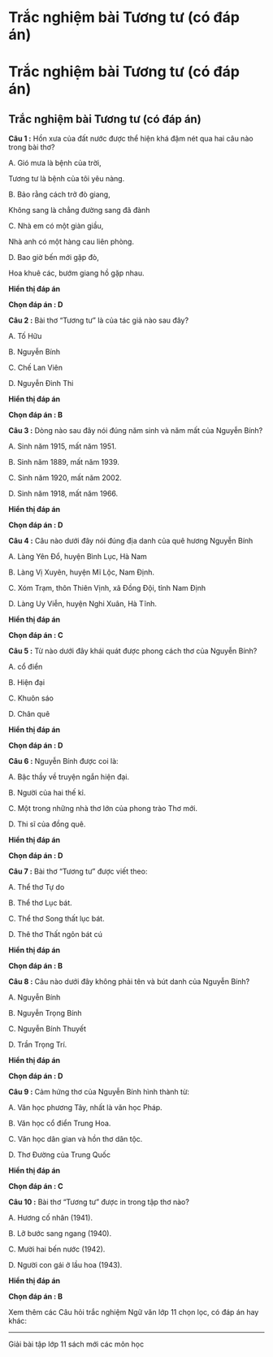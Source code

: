 # Trắc nghiệm bài Tương tư (có đáp án)

# Trắc nghiệm bài Tương tư (có đáp án)

## Trắc nghiệm bài Tương tư (có đáp án)

**Câu 1 :** Hồn xưa của đất nước được thể hiện khá đậm nét qua hai câu nào trong bài thơ? 

A. Gió mưa là bệnh của trời,

Tương tư là bệnh của tôi yêu nàng.

B. Bảo rằng cách trở đò giang,

Không sang là chẳng đường sang đã đành

C. Nhà em có một giàn giầu,

Nhà anh có một hàng cau liên phòng.

D. Bao giờ bến mới gặp đò,

Hoa khuê các, bướm giang hồ gặp nhau.

**Hiển thị đáp án**

**Chọn đáp án : D**

**Câu 2 :** Bài thơ “Tương tư” là của tác giả nào sau đây?

A. Tố Hữu

B. Nguyễn Bính

C. Chế Lan Viên

D. Nguyễn Đình Thi

**Hiển thị đáp án**

**Chọn đáp án : B**

**Câu 3 :** Dòng nào sau đây nói đúng năm sinh và năm mất của Nguyễn Bính? 

A. Sinh năm 1915, mất năm 1951.

B. Sinh năm 1889, mất năm 1939.

C. Sinh năm 1920, mất năm 2002.

D. Sinh năm 1918, mất năm 1966.

**Hiển thị đáp án**

**Chọn đáp án : D**

**Câu 4 :** Câu nào dưới đây nói đúng địa danh của quê hương Nguyễn Bính 

A. Làng Yên Đổ, huyện Bình Lục, Hà Nam

B. Làng Vị Xuyên, huyện Mĩ Lộc, Nam Định.

C. Xóm Trạm, thôn Thiên Vịnh, xã Đồng Đội, tỉnh Nam Định

D. Làng Uy Viễn, huyện Nghi Xuân, Hà Tĩnh.

**Hiển thị đáp án**

**Chọn đáp án : C**

**Câu 5 :** Từ nào dưới đây khái quát được phong cách thơ của Nguyễn Bính? 

A. cổ điển

B. Hiện đại

C. Khuôn sáo

D. Chân quê

**Hiển thị đáp án**

**Chọn đáp án : D**

**Câu 6 :** Nguyễn Bính được coi là: 

A. Bậc thầy về truyện ngắn hiện đại.

B. Người của hai thế kỉ.

C. Một trong những nhà thơ lớn của phong trào Thơ mới.

D. Thi sĩ của đồng quê.

**Hiển thị đáp án**

**Chọn đáp án : D**

**Câu 7 :** Bài thơ “Tương tư” được viết theo: 

A. Thể thơ Tự do

B. Thể thơ Lục bát.

C. Thể thơ Song thất lục bát.

D. Thê thơ Thất ngôn bát cú

**Hiển thị đáp án**

**Chọn đáp án : B**

**Câu 8 :** Câu nào dưới đây không phải tên và bút danh của Nguyễn Bính? 

A. Nguyễn Bính

B. Nguyễn Trọng Bính

C. Nguyễn Bính Thuyết

D. Trần Trọng Trí.

**Hiển thị đáp án**

**Chọn đáp án : D**

**Câu 9 :** Cảm hứng thơ của Nguyễn Bính hình thành từ: 

A. Văn học phương Tây, nhất là văn học Pháp.

B. Văn học cổ điển Trung Hoa.

C. Văn học dân gian và hồn thơ dân tộc.

D. Thơ Đường của Trung Quốc

**Hiển thị đáp án**

**Chọn đáp án : C**

**Câu 10 :** Bài thơ “Tương tư” được in trong tập thơ nào? 

A. Hương cố nhân (1941).

B. Lỡ bước sang ngang (1940).

C. Mười hai bến nước (1942).

D. Người con gái ở lầu hoa (1943).

**Hiển thị đáp án**

**Chọn đáp án : B**

Xem thêm các Câu hỏi trắc nghiệm Ngữ văn lớp 11 chọn lọc, có đáp án hay khác:

* * *

Giải bài tập lớp 11 sách mới các môn học
